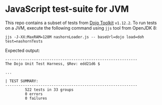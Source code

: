 JavaScript test-suite for JVM
=============================

This repo contains a subset of tests from [Dojo Toolkit](https://github.com/dojo) `v1.12.2`. To run tests on a JVM, execute the following command using `jjs` tool from OpenJDK 8:

    jjs -J-XX:MaxRAM=128M nashornLoader.js -- baseUrl=dojo load=doh test=nashornTests

Expected output:

    ------------------------------------------------------------
    The Dojo Unit Test Harness, $Rev: edd21d6 $

    ...

    | TEST SUMMARY:
    ------------------------------------------------------------
             522 tests in 33 groups
             0 errors
             0 failures

